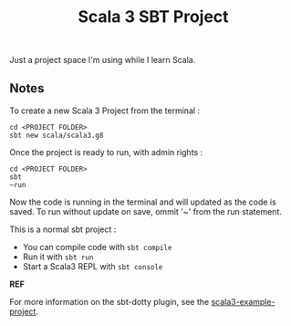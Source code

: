 <h1 align="center"><b> Scala 3 SBT Project </b></h1>

<br/>

Just a project space I'm using while I learn Scala.

## **Notes**

To create a new Scala 3 Project from the terminal :

````cli
cd <PROJECT FOLDER>
sbt new scala/scala3.g8
````

Once the project is ready to run, with admin rights : 

````cli
cd <PROJECT FOLDER>
sbt
~run
````

Now the code is running in the terminal and will updated as the code is saved. To run without update on save, ommit '~' from the run statement.

This is a normal sbt project : 

- You can compile code with `sbt compile`
- Run it with `sbt run`
- Start a Scala3 REPL with `sbt console`

**REF**

For more information on the sbt-dotty plugin, see the
[scala3-example-project](https://github.com/scala/scala3-example-project/blob/main/README.md).

